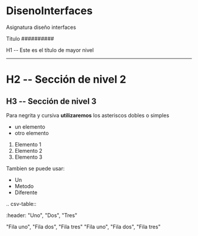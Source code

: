 # DisenoInterfaces
Asignatura diseño interfaces


Titulo
##########

H1 -- Este es el título de mayor nivel
**************************************

H2 -- Sección de nivel 2
=========================

H3 -- Sección de nivel 3
------------------------

Para negrita y cursiva **utilizaremos** los asteriscos dobles o simples

* un elemento
* otro elemento

1. Elemento 1
2. Elemento 2
3. Elemento 3

Tambien se puede usar:
- Un
- Metodo
- Diferente


.. csv-table:: 

   :header: "Uno", "Dos", "Tres"  
   
   "Fila uno", "Fila dos", "Fila tres"
   "Fila uno", "Fila dos", "Fila tres"
